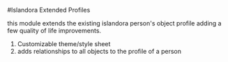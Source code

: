 #Islandora Extended Profiles

this module extends the existing islandora person's object profile adding a few quality of life improvements.

1. Customizable theme/style sheet
2. adds relationships to all objects to the profile of a person
